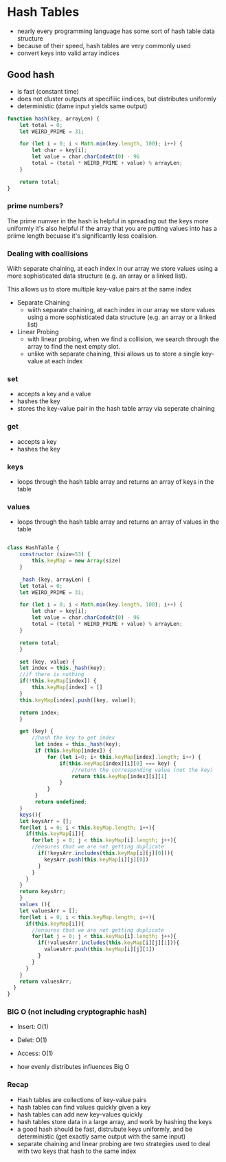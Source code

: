 # Hash Tables 
- nearly every programming language has some sort of hash table data structure
- because of their speed, hash tables are very commonly used
- convert keys into valid array indices

## Good hash
- is fast (constant time)
- does not cluster outputs at specifiiic iindices, but distributes uniformly
- deterministic (dame input yields same output)

````javascript
function hash(key, arrayLen) {
    let total = 0;
    let WEIRD_PRIME = 31;

    for (let i = 0; i < Math.min(key.length, 100); i++) {
        let char = key[i];
        let value = char.charCodeAt(0) - 96
        total = (total * WEIRD_PRIME + value) % arrayLen;
    }

    return total;
}
````

### prime numbers?

The prime numver in the hash is helpful in spreading out the keys more uniformly
it's also helpful if the array that you are putting values into has a priime length becuase it's significantly less coalision. 

### Dealing with coallisions 

Wiith separate chaining, at each index in our array we store values using a more sophisticated data structure (e.g. an array or a linked list).

This allows us to store multiple key-value pairs at the same index
- Separate Chaining 
    - wiith separate chaining, at each index in our array we store values using a more sophisticated data structure (e.g. an array or a linked list)
- Linear Probing  
    - with linear probing, when we find a collision, we search through the array to find the next empty slot. 
    - unlike with separate chaining, thisi allows us to store a single key-value at each index

### set
- accepts a key and a value
- hashes the key
- stores the key-value pair in the hash table array via seperate chaining 

### get
- accepts a key
- hashes the key

### keys
- loops through the hash table array and returns an array of keys in the table

### values 
- loops through the hash table array and returns an array of values in the table 

````Javascript

class HashTable {
    constructor (size=53) {
        this.keyMap = new Array(size)
    }

    _hash (key, arrayLen) {
    let total = 0;
    let WEIRD_PRIME = 31;

    for (let i = 0; i < Math.min(key.length, 100); i++) {
        let char = key[i];
        let value = char.charCodeAt(0) - 96
        total = (total * WEIRD_PRIME + value) % arrayLen;
    }

    return total;
    }

    set (key, value) {
    let index = this._hash(key);
    //if there is nothing
    if(!this.keyMap[index]) {
        this.keyMap[index] = []
    }
    this.keyMap[index].push([key, value]);

    return index; 
    }

    get (key) {
        //hash the key to get index 
         let index = this._hash(key);
         if (this.keyMap[index]) {
             for (let i=0; i< this.keyMap[index].length; i++) {
                 if(this.keyMap[index][i][0] === key) {
                     //return the corresponding value (not the key)
                     return this.keyMap[index][i][1]
                 }
             }
         }
         return undefined;
    }
    keys(){
    let keysArr = [];
    for(let i = 0; i < this.keyMap.length; i++){
      if(this.keyMap[i]){
        for(let j = 0; j < this.keyMap[i].length; j++){
        //ensures that we are not getting duplicate
          if(!keysArr.includes(this.keyMap[i][j][0])){
            keysArr.push(this.keyMap[i][j][0])
          }
        }
      }
    }
    return keysArr;
    }
    values (){
    let valuesArr = [];
    for(let i = 0; i < this.keyMap.length; i++){
      if(this.keyMap[i]){
        //ensures that we are not getting duplicate
        for(let j = 0; j < this.keyMap[i].length; j++){
          if(!valuesArr.includes(this.keyMap[i][j][1])){
            valuesArr.push(this.keyMap[i][j][1])
          }
        }
      }
    }
    return valuesArr;
  }
}

````
### BIG O (not including cryptographic hash)
- Insert: O(1)
- Delet: O(1)
- Access: O(1)

- how evenly distributes influences Big O 

### Recap 
- Hash tables are collections of key-value pairs
- hash tables can find values quickly given a key
- hash tables can add new key-values quickly
- hash tables store data in a large array, and work by hashing the keys
- a good hash should be fast, distrubute keys uniformly, and be deterministic (get exactly same output with the same input)
- separate chaining and linear probing are two strategies used to deal with two keys that hash to the same index 